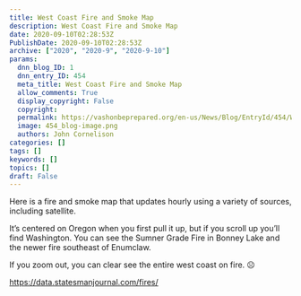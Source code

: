```yaml
---
title: West Coast Fire and Smoke Map
description: West Coast Fire and Smoke Map
date: 2020-09-10T02:28:53Z
PublishDate: 2020-09-10T02:28:53Z
archive: ["2020", "2020-9", "2020-9-10"]
params:
  dnn_blog_ID: 1
  dnn_entry_ID: 454
  meta_title: West Coast Fire and Smoke Map
  allow_comments: True
  display_copyright: False
  copyright:
  permalink: https://vashonbeprepared.org/en-us/News/Blog/EntryId/454/West-Coast-Fire-and-Smoke-Map
  image: 454_blog-image.png
  authors: John Cornelison
categories: []
tags: []
keywords: []
topics: []
draft: False
---
```


<p>Here is a fire and smoke map that updates hourly using a variety of sources, including satellite. <p>It’s centered on Oregon when you first pull it up, but if you scroll up you’ll find Washington. You can see the Sumner Grade Fire in Bonney Lake and the newer fire southeast of Enumclaw. <p>If you zoom out, you can clear see the entire west coast on fire. ☹<p><a href="https://data.statesmanjournal.com/fires/">https://data.statesmanjournal.com/fires/</a></p>
